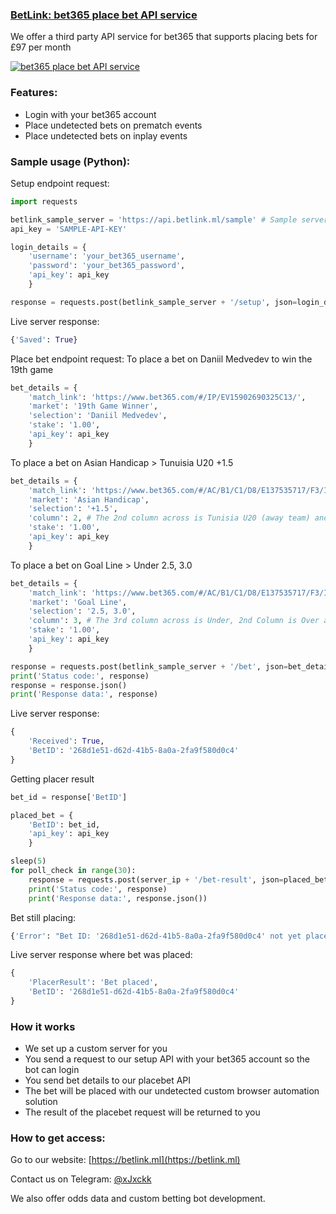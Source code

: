 ### [BetLink: bet365 place bet API service](https://betlink.ml)
We offer a third party API service for bet365 that supports placing bets for £97 per month

[![bet365 place bet API service](https://github.com/xjxckk/bet365-place-bet-api-service/blob/master/Placebet.gif)](https://betlink.ml)

### Features:
* Login with your bet365 account
* Place undetected bets on prematch events
* Place undetected bets on inplay events

### Sample usage (Python):
Setup endpoint request:
```python
import requests

betlink_sample_server = 'https://api.betlink.ml/sample' # Sample server to send test requests to
api_key = 'SAMPLE-API-KEY'

login_details = {
    'username': 'your_bet365_username',
    'password': 'your_bet365_password',
    'api_key': api_key
    }

response = requests.post(betlink_sample_server + '/setup', json=login_details)
```

Live server response:
```python
{'Saved': True}
```

Place bet endpoint request:
To place a bet on Daniil Medvedev to win the 19th game
```python
bet_details = {
    'match_link': 'https://www.bet365.com/#/IP/EV15902690325C13/',
    'market': '19th Game Winner',
    'selection': 'Daniil Medvedev',
    'stake': '1.00',
    'api_key': api_key
    }
```

To place a bet on Asian Handicap > Tunuisia U20 +1.5
```python
bet_details = {
    'match_link': 'https://www.bet365.com/#/AC/B1/C1/D8/E137535717/F3/I3/',
    'market': 'Asian Handicap',
    'selection': '+1.5',
    'column': 2, # The 2nd column across is Tunisia U20 (away team) and 1st Column is the home team (England U20)
    'stake': '1.00',
    'api_key': api_key
    }
```

To place a bet on Goal Line > Under 2.5, 3.0
```python
bet_details = {
    'match_link': 'https://www.bet365.com/#/AC/B1/C1/D8/E137535717/F3/I3/',
    'market': 'Goal Line',
    'selection': '2.5, 3.0',
    'column': 3, # The 3rd column across is Under, 2nd Column is Over and 1st Column is the row labels (e.g. 2.5, 3.0)
    'stake': '1.00',
    'api_key': api_key
    }
```

```python
response = requests.post(betlink_sample_server + '/bet', json=bet_details)
print('Status code:', response)
response = response.json()
print('Response data:', response)
```

Live server response:
```python
{
    'Received': True,
    'BetID': '268d1e51-d62d-41b5-8a0a-2fa9f580d0c4'
}
```

Getting placer result
```python
bet_id = response['BetID']

placed_bet = {
    'BetID': bet_id,
    'api_key': api_key
    }

sleep(5)
for poll_check in range(30):
    response = requests.post(server_ip + '/bet-result', json=placed_bet)
    print('Status code:', response)
    print('Response data:', response.json())
```

Bet still placing:
```python
{'Error': "Bet ID: '268d1e51-d62d-41b5-8a0a-2fa9f580d0c4' not yet placed"}
```

Live server response where bet was placed:
```python
{
    'PlacerResult': 'Bet placed',
    'BetID': '268d1e51-d62d-41b5-8a0a-2fa9f580d0c4'
}
```

### How it works
* We set up a custom server for you
* You send a request to our setup API with your bet365 account so the bot can login
* You send bet details to our placebet API
* The bet will be placed with our undetected custom browser automation solution
* The result of the placebet request will be returned to you

### How to get access:
Go to our website: [https://betlink.ml](https://betlink.ml)

Contact us on Telegram: [@xJxckk](https://t.me/xJxckk)

We also offer odds data and custom betting bot development.
